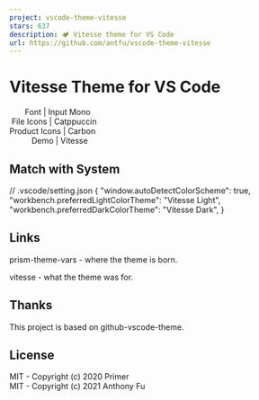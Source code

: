 ```yaml
---
project: vscode-theme-vitesse
stars: 637
description: 🏕 Vitesse theme for VS Code
url: https://github.com/antfu/vscode-theme-vitesse
---
```


Vitesse Theme for VS Code
=========================

       Font | Input Mono  
 File Icons | Catppuccin  
Product Icons | Carbon        
          Demo | Vitesse      

Match with System
-----------------

// .vscode/setting.json
{
  "window.autoDetectColorScheme": true,
  "workbench.preferredLightColorTheme": "Vitesse Light",
  "workbench.preferredDarkColorTheme": "Vitesse Dark",
}

Links
-----

prism-theme-vars - where the theme is born.

vitesse - what the theme was for.

Thanks
------

This project is based on github-vscode-theme.

License
-------

MIT - Copyright (c) 2020 Primer  
MIT - Copyright (c) 2021 Anthony Fu
